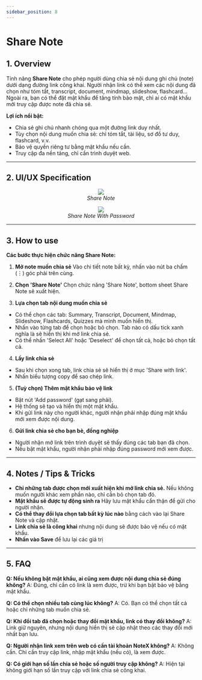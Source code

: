 ```yaml
---
sidebar_position: 8
---
```


# Share Note

## 1. Overview

Tính năng **Share Note** cho phép người dùng chia sẻ nội dung ghi chú (note) dưới dạng đường link công khai. Người nhận link có thể xem các nội dung đã chọn như tóm tắt, transcript, document, mindmap, slideshow, flashcard... Ngoài ra, bạn có thể đặt mật khẩu để tăng tính bảo mật, chỉ ai có mật khẩu mới truy cập được note đã chia sẻ.

**Lợi ích nổi bật:**

- Chia sẻ ghi chú nhanh chóng qua một đường link duy nhất.
- Tùy chọn nội dung muốn chia sẻ: chỉ tóm tắt, tài liệu, sơ đồ tư duy, flashcard, v.v.
- Bảo vệ quyền riêng tư bằng mật khẩu nếu cần.
- Truy cập đa nền tảng, chỉ cần trình duyệt web.

---

## 2. UI/UX Specification

<p align="center">
<img src="https://pub-661d733d32f14d8684c7617d2f2e3372.r2.dev/docs/share_note.jpg"/>
<br />
<em>Share Note </em>
</p>

<p align="center">
<img src="https://pub-661d733d32f14d8684c7617d2f2e3372.r2.dev/docs/share_note_password.jpg"/>
<br />
<em>Share Note With Password</em>
</p>

---

## 3. How to use

**Các bước thực hiện chức năng Share Note:**

1. **Mở note muốn chia sẻ**
   Vào chi tiết note bất kỳ, nhấn vào nút ba chấm (⋮) góc phải trên cùng.

2. **Chọn 'Share Note'**
   Chọn chức năng 'Share Note', bottom sheet Share Note sẽ xuất hiện.

3. **Lựa chọn tab nội dung muốn chia sẻ**

- Có thể chọn các tab: Summary, Transcript, Document, Mindmap, Slideshow, Flashcards, Quizzes mà mình muốn hiển thị.
- Nhấn vào từng tab để chọn hoặc bỏ chọn. Tab nào có dấu tick xanh nghĩa là sẽ hiển thị khi mở link chia sẻ.
- Có thể nhấn 'Select All' hoặc 'Deselect' để chọn tất cả, hoặc bỏ chọn tất cả.

4. **Lấy link chia sẻ**

- Sau khi chọn xong tab, link chia sẻ sẽ hiển thị ở mục 'Share with link'.
- Nhấn biểu tượng copy để sao chép link.

5. **(Tuỳ chọn) Thêm mật khẩu bảo vệ link**

- Bật nút 'Add password' (gạt sang phải).
- Hệ thống sẽ tạo và hiển thị một mật khẩu.
- Khi gửi link này cho người khác, người nhận phải nhập đúng mật khẩu mới xem được nội dung.

6. **Gửi link chia sẻ cho bạn bè, đồng nghiệp**

- Người nhận mở link trên trình duyệt sẽ thấy đúng các tab bạn đã chọn.
- Nếu bật mật khẩu, người nhận phải nhập đúng password mới xem được.

---

## 4. Notes / Tips & Tricks

- **Chỉ những tab được chọn mới xuất hiện khi mở link chia sẻ.** Nếu không muốn người khác xem phần nào, chỉ cần bỏ chọn tab đó.
- **Mật khẩu sẽ được tự động sinh ra** Hãy lưu mật khẩu cẩn thận để gửi cho người nhận.
- **Có thể thay đổi lựa chọn tab bất kỳ lúc nào** bằng cách vào lại Share Note và cập nhật.
- **Link chia sẻ là công khai** nhưng nội dung sẽ được bảo vệ nếu có mật khẩu.
- **Nhấn vào Save** để lưu lại các giá trị

---

## 5. FAQ

**Q: Nếu không bật mật khẩu, ai cũng xem được nội dung chia sẻ đúng không?**
A: Đúng, chỉ cần có link là xem được, trừ khi bạn bật bảo vệ bằng mật khẩu.

**Q: Có thể chọn nhiều tab cùng lúc không?**
A: Có. Bạn có thể chọn tất cả hoặc chỉ những tab muốn chia sẻ.

**Q: Khi đổi tab đã chọn hoặc thay đổi mật khẩu, link có thay đổi không?**
A: Link giữ nguyên, nhưng nội dung hiển thị sẽ cập nhật theo các thay đổi mới nhất bạn lưu.

**Q: Người nhận link xem trên web có cần tài khoản NoteX không?**
A: Không cần. Chỉ cần truy cập link, nhập mật khẩu (nếu có), là xem được.

**Q: Có giới hạn số lần chia sẻ hoặc số người truy cập không?**
A: Hiện tại không giới hạn số lần truy cập với link chia sẻ công khai.
